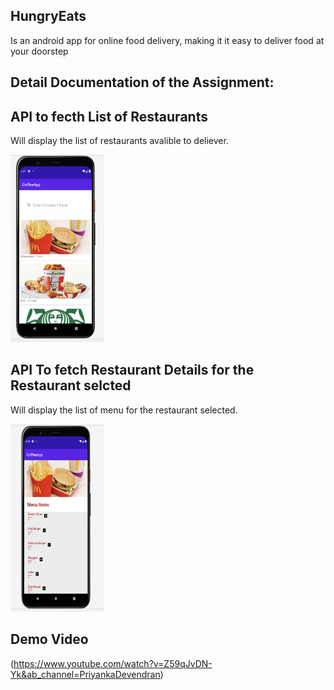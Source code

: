## HungryEats
Is an android app for online food delivery, making it it easy to deliver food at your doorstep


## Detail Documentation of the Assignment:


## API to fecth List of Restaurants
Will display the list of restaurants avalible to deliever. 
<div>
<img src='screenshots/restaurant.png' width = 150 height = 300>&nbsp; &nbsp;
</div>


## API To fetch Restaurant Details for the Restaurant selcted
Will display the list of menu for the restaurant selected.

<div>
<img src='screenshots/menu.png' width = 150 height = 300>&nbsp; &nbsp;
</div>


## Demo Video
(https://www.youtube.com/watch?v=Z59qJvDN-Yk&ab_channel=PriyankaDevendran)
